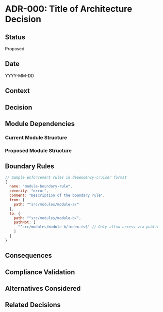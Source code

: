 # ADR-000: Title of Architecture Decision

## Status

<!-- Status of the decision. Can be: Proposed, Accepted, Deprecated, or Superseded -->
Proposed

## Date

<!-- Date of the decision in YYYY-MM-DD format -->
YYYY-MM-DD

## Context

<!-- 
Describe the context and problem statement. Include any relevant constraints or requirements.
This section should explain:
- The forces at play, including technological, political, social, project-specific, etc.
- The reasons that a decision was necessary
- The background information that influenced the decision
-->

## Decision

<!-- 
Describe the decision that was made:
- The architectural solution chosen
- The rationale behind the decision
- The approach and principles adopted
- Consider including code snippets that show implementation
-->

## Module Dependencies

<!-- 
This section should include visualizations of the dependencies related to this decision.
The visualizations should be automatically generated using dependency-cruiser.

Each visualization should be accompanied by:
- A description of what the diagram shows
- Key insights about the dependency relationships
- Any issues or concerns with the current structure
-->

### Current Module Structure

<!-- 
Include the current dependency visualization, focused on the modules relevant to this decision.
Example: 
![Current Module Dependencies](../analysis/current-dependencies-XXXX.svg)
-->

### Proposed Module Structure

<!-- 
If the decision changes the dependency structure, include a visualization of the proposed structure.
Example:
![Proposed Module Dependencies](../analysis/proposed-dependencies-XXXX.svg)
-->

## Boundary Rules

<!-- 
Describe the boundary rules that need to be enforced:
- Which modules should only be accessed through their public APIs
- Which direct dependencies between modules are allowed/forbidden
- Any exceptions to the general rules
-->

```javascript
// Sample enforcement rules in dependency-cruiser format
{
  name: "module-boundary-rule",
  severity: "error",
  comment: "Description of the boundary rule",
  from: {
    path: "^src/modules/module-a/"
  },
  to: {
    path: "^src/modules/module-b/",
    pathNot: [
      "^src/modules/module-b/index.ts$" // Only allow access via public API
    ]
  }
}
```

## Consequences

<!-- 
Describe the resulting context after applying the decision:
- The impact on the system architecture
- Positive, negative, and neutral consequences
- Any new risks introduced
- Any technical debt created or resolved
-->

## Compliance Validation

<!-- 
Describe how compliance with this decision will be validated:
- ESLint rules
- Dependency-cruiser configurations
- CI/CD checks
- Code review guidelines
-->

## Alternatives Considered

<!-- 
Describe the alternatives that were considered:
- Other architectural approaches
- Different module structures
- The pros and cons of each alternative
- Why the chosen decision is better than the alternatives
-->

## Related Decisions

<!-- 
List any related ADRs or documentation:
- ADR-XXX: Related Decision
- [Module Documentation](../modules/relevant-module.md)
- [Dependency Management Guide](../dependency-enforcement-guide.md)
-->